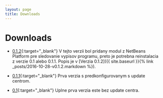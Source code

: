 ```yaml
---
layout: page
title: Downloads
---
```


# Downloads

* [0.1.2][v0.1.2]{:target="_blank"}
V tejto verzii bol pridany modul z NetBeans Platform pre sledovanie vypisov programu, preto je potrebna reinstalacia z verzie 0.1 alebo 0.1.1. Popis je v [Verzia 0.1.2]({{ site.baseurl }}{% link _posts/2016-10-28-v0.1.2.markdown %}).

* [0.1.1][v0.1.1]{:target="_blank"}
Prva verzia s predkonfigurovanym s update centrom.

* [0.1][v0.1]{:target="_blank"}
Uplne prva verzia este bez update centra.

[v0.1.2]: https://github.com/mox-tryer/nbevid/releases/tag/v0.1.2
[v0.1.1]: https://github.com/mox-tryer/nbevid/releases/tag/v0.1.1
[v0.1]: https://github.com/mox-tryer/nbevid/releases/tag/v0.1
